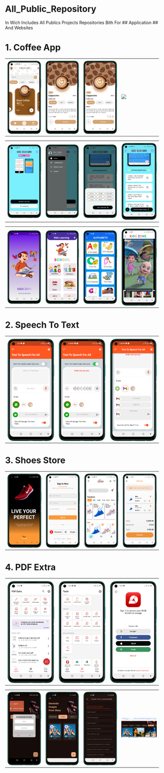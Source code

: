 # All_Public_Repository
 In Wich Includes All Publics Projects Repositories
 Bith For ## Application ## And Websites

# 1. Coffee App
 <table style='border:none;width:100%'>
  <td style='width:24%;'>
   <img style='width:100%;' src='coffee1.png'>
  </td>
  <td style='width:24%;'>
  <img style='width:100%;' src='coffee2.png'>
  </td>
  <td style='width:24%;'>
  <img style='width:100%;' src='coffee2.png'>
  </td>
   <td style='width:25%;'>
  <img style='width:100%;' src='coffee_ui_gif_tempword.gif'>
  </td>
</table>




 <table style='border:none;width:100%'>
  <td style='width:24%;'>
   <img style='width:100%;' src='hindlish2.png'>
  </td>
  <td style='width:24%;'>
  <img style='width:100%;' src='hindlish3.png'>
  </td>
  <td style='width:24%;'>
  <img style='width:100%;' src='hindlish4.png'>
  </td>
   <td style='width:25%;'>
  <img style='width:100%;' src='hindlish5.png'>
  </td>
</table>

 <table style='border:none;width:100%'>
  <td style='width:24%;'>
   <img style='width:100%;' src='kidsapp1.png'>
  </td>
  <td style='width:24%;'>
  <img style='width:100%;' src='kidsapp2.png'>
  </td>
  <td style='width:24%;'>
  <img style='width:100%;' src='kidsapp3.png'>
  </td>
   <td style='width:25%;'>
  <img style='width:100%;' src='kidsapp4.png'>
  </td>
</table>


# 2. Speech To Text
<table style='border:none;width:100%'>
  <td style='width:24%;'>
   <img style='width:100%;' src='speech_to_text1.png'>
  </td>
  <td style='width:24%;'>

  <img style='width:100%;' src='speech_to_text2.png'>
  </td>
   <td style='width:24%;'>

  <img style='width:100%;' src='speech_to_text3.png'>
  </td>
   </td>
</table>

# 3. Shoes Store
<table style='border:none;width:100%'>
  <td style='width:24%;'>

   <img style='width:100%;' src='shoes store1.png'>
  </td>
  <td style='width:24%;'>

  <img style='width:100%;' src='shoes store2.png'>
  </td>
   <td style='width:24%;'>

  <img style='width:100%;' src='shoes store4.png'>
  </td>
   </td>
   <td style='width:24%;'>

  <img style='width:100%;' src='shoes store5.png'>
  </td>
</table>

# 4. PDF Extra 
<table style='border:none;width:100%'>
  <td style='width:24%;'>
   <img style='width:100%;' src='pdfextra1.png'>
  </td>
  <td style='width:24%;'>
  <img style='width:100%;' src='pdfextra2.png'>
  </td>
   <td style='width:24%;'>
  <img style='width:100%;' src='pdfextra3.png'>
  </td>
</table>

 <table style='border:none;width:100%'>
  <td style='width:24%;'>
   <img style='width:100%;' src='bopedo1.png'>
  </td>
  <td style='width:24%;'>
  <img style='width:100%;' src='bopedo2.png'>
  </td>
  <td style='width:24%;'>
  <img style='width:100%;' src='bopedo3.png'>
  </td>
   <td style='width:25%;'>
  <img style='width:100%;' src='bopedo4.png'>
  </td>
</table>
